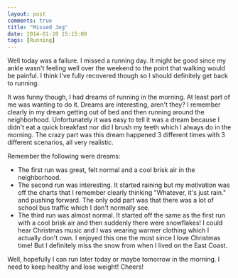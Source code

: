 ```yaml
---
layout: post
comments: true
title: "Missed Jog"
date: 2014-01-28 15:15:00
tags: [Running]
---
```


Well today was a failure. I missed a running day. It might be good since my
ankle wasn't feeling well over the weekend to the point that walking would be
painful. I think I've fully recovered though so I should definitely get back to
running.

It was funny though, I had dreams of running in the morning. At least part of me
was wanting to do it. Dreams are interesting, aren't they? I remember clearly
in my dream getting out of bed and then running around the neighborhood.
Unfortunately it was easy to tell it was a dream because I didn't eat a quick
breakfast nor did I brush my teeth which I always do in the morning. The crazy
part was this dream happened 3 different times with 3 different scenarios, all
very realistic.

<!--more-->

Remember the following were dreams:

* The first run was great, felt normal and a cool brisk air in the neighborhood.
* The second run was interesting. It started raining but my motivation was off
the charts that I remember clearly thinking "Whatever, it's just rain." and
pushing forward. The only odd part was that there was a lot of school bus
traffic which I don't normally see.
* The third run was almost normal. It started off the same as the first run
with a cool brisk air and then suddenly there were snowflakes! I could hear
Christmas music and I was wearing warmer clothing which I actually don't own.
I enjoyed this one the most since I love Christmas time! But I definitely miss
the snow from when I lived on the East Coast.

Well, hopefully I can run later today or maybe tomorrow in the morning. I need
to keep healthy and lose weight! Cheers!
